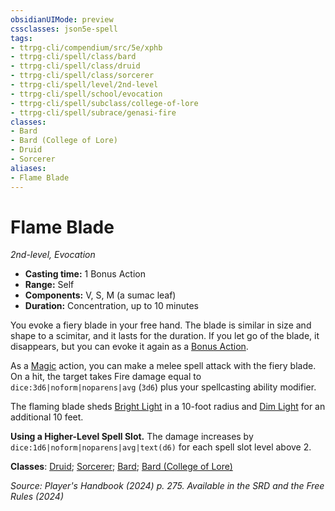 ```yaml
---
obsidianUIMode: preview
cssclasses: json5e-spell
tags:
- ttrpg-cli/compendium/src/5e/xphb
- ttrpg-cli/spell/class/bard
- ttrpg-cli/spell/class/druid
- ttrpg-cli/spell/class/sorcerer
- ttrpg-cli/spell/level/2nd-level
- ttrpg-cli/spell/school/evocation
- ttrpg-cli/spell/subclass/college-of-lore
- ttrpg-cli/spell/subrace/genasi-fire
classes:
- Bard
- Bard (College of Lore)
- Druid
- Sorcerer
aliases:
- Flame Blade
---
```

# Flame Blade
*2nd-level, Evocation*  


- **Casting time:** 1 Bonus Action
- **Range:** Self
- **Components:** V, S, M (a sumac leaf)
- **Duration:** Concentration, up to 10 minutes

You evoke a fiery blade in your free hand. The blade is similar in size and shape to a scimitar, and it lasts for the duration. If you let go of the blade, it disappears, but you can evoke it again as a [Bonus Action](/3-Mechanics/CLI/variant-rules/bonus-action-xphb.md).

As a [Magic](/3-Mechanics/CLI/actions.md#Magic) action, you can make a melee spell attack with the fiery blade. On a hit, the target takes Fire damage equal to `dice:3d6|noform|noparens|avg` (`3d6`) plus your spellcasting ability modifier.

The flaming blade sheds [Bright Light](/3-Mechanics/CLI/variant-rules/bright-light-xphb.md) in a 10-foot radius and [Dim Light](/3-Mechanics/CLI/variant-rules/dim-light-xphb.md) for an additional 10 feet.

**Using a Higher-Level Spell Slot.** The damage increases by `dice:1d6|noform|noparens|avg|text(d6)` for each spell slot level above 2.

**Classes**: [Druid](/3-Mechanics/CLI/lists/list-spells-classes-druid.md); [Sorcerer](/3-Mechanics/CLI/lists/list-spells-classes-sorcerer.md); [Bard](/3-Mechanics/CLI/lists/list-spells-classes-bard.md); [Bard (College of Lore)](/3-Mechanics/CLI/lists/list-spells-classes-college-of-lore-xphb.md "subclass=XPHB;class=XPHB")

*Source: Player's Handbook (2024) p. 275. Available in the <span title='Systems Reference Document (5.2)'>SRD</span> and the Free Rules (2024)*